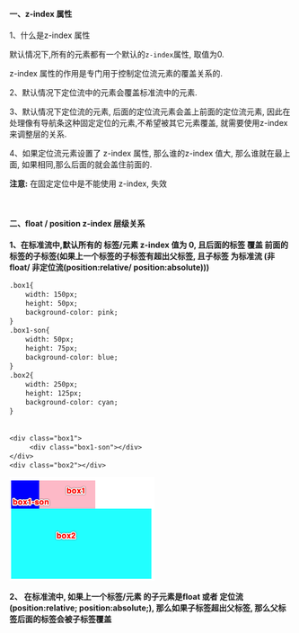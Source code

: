 #### 一、z-index 属性

1、什么是z-index 属性

默认情况下,所有的元素都有一个默认的`z-index`属性, 取值为0.

z-index 属性的作用是专门用于控制定位流元素的覆盖关系的.


2、默认情况下定位流中的元素会覆盖标准流中的元素.

3、默认情况下定位流的元素, 后面的定位流元素会盖上前面的定位流元素, 因此在处理像有导航条这种固定定位的元素,不希望被其它元素覆盖, 就需要使用z-index 来调整层的关系.

4、如果定位流元素设置了 z-index 属性, 那么谁的z-index 值大, 那么谁就在最上面, 如果相同,那么后面的就会盖住前面的.

  
**注意:**
在固定定位中是不能使用 z-index, 失效





<br>

#### 二、float / position z-index 层级关系

**1、在标准流中,默认所有的 标签/元素 z-index 值为 0, 且后面的标签 覆盖 前面的标签的子标签(如果上一个标签的子标签有超出父标签, 且子标签 为标准流 (非 float/ 非定位流(position:relative/  position:absolute)))**
```
.box1{
    width: 150px;
    height: 50px;
    background-color: pink;  
}
.box1-son{
    width: 50px;
    height: 75px;
    background-color: blue;
} 
.box2{
    width: 250px;
    height: 125px;
    background-color: cyan;
}


<div class="box1">
     <div class="box1-son"></div>
</div>
<div class="box2"></div>
```

![](/assets/Snip20190125_1.png)







**2、 在标准流中, 如果上一个标签/元素 的子元素是float 或者 定位流(position:relative; position:absolute;), 那么如果子标签超出父标签, 那么父标签后面的标签会被子标签覆盖**
